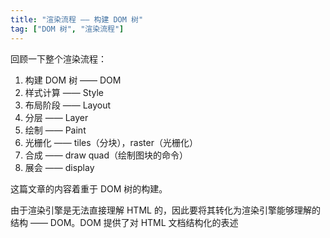 ```yaml
---
title: "渲染流程 —— 构建 DOM 树"
tag: ["DOM 树", "渲染流程"]
---
```


回顾一下整个渲染流程：

1. 构建 DOM 树 —— DOM
2. 样式计算 —— Style
3. 布局阶段 —— Layout
4. 分层 —— Layer
5. 绘制 —— Paint
6. 光栅化 —— tiles（分块），raster（光栅化）
7. 合成 —— draw quad（绘制图块的命令）
8. 展会 —— display

这篇文章的内容着重于 DOM 树的构建。

由于渲染引擎是无法直接理解 HTML 的，因此要将其转化为渲染引擎能够理解的结构 —— DOM。DOM 提供了对 HTML 文档结构化的表述
